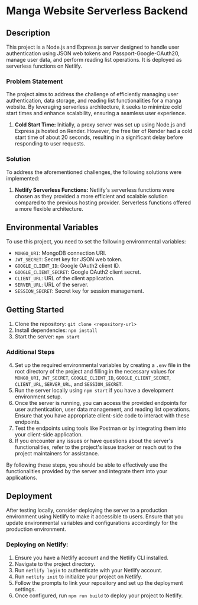 # Manga Website Serverless Backend

## Description

This project is a Node.js and Express.js server designed to handle user authentication using JSON web tokens and Passport-Google-OAuth20, manage user data, and perform reading list operations. It is deployed as serverless functions on Netlify.

### Problem Statement

The project aims to address the challenge of efficiently managing user authentication, data storage, and reading list functionalities for a manga website. By leveraging serverless architecture, it seeks to minimize cold start times and enhance scalability, ensuring a seamless user experience.

1. **Cold Start Time:** Initially, a proxy server was set up using Node.js and Express.js hosted on Render. However, the free tier of Render had a cold start time of about 20 seconds, resulting in a significant delay before responding to user requests.

### Solution

To address the aforementioned challenges, the following solutions were implemented:

1. **Netlify Serverless Functions:** Netlify's serverless functions were chosen as they provided a more efficient and scalable solution compared to the previous hosting provider. Serverless functions offered a more flexible architecture.

## Environmental Variables

To use this project, you need to set the following environmental variables:

- `MONGO_URI`: MongoDB connection URI.
- `JWT_SECRET`: Secret key for JSON web token.
- `GOOGLE_CLIENT_ID`: Google OAuth2 client ID.
- `GOOGLE_CLIENT_SECRET`: Google OAuth2 client secret.
- `CLIENT_URL`: URL of the client application.
- `SERVER_URL`: URL of the server.
- `SESSION_SECRET`: Secret key for session management.

## Getting Started

1. Clone the repository: `git clone <repository-url>`
2. Install dependencies: `npm install`
3. Start the server: `npm start`

### Additional Steps

4. Set up the required environmental variables by creating a `.env` file in the root directory of the project and filling in the necessary values for `MONGO_URI`, `JWT_SECRET`, `GOOGLE_CLIENT_ID`, `GOOGLE_CLIENT_SECRET`, `CLIENT_URL`, `SERVER_URL`, and `SESSION_SECRET`.
5. Run the server locally using `npm start` if you have a development environment setup.
6. Once the server is running, you can access the provided endpoints for user authentication, user data management, and reading list operations. Ensure that you have appropriate client-side code to interact with these endpoints.
7. Test the endpoints using tools like Postman or by integrating them into your client-side application.
9. If you encounter any issues or have questions about the server's functionalities, refer to the project's issue tracker or reach out to the project maintainers for assistance.

By following these steps, you should be able to effectively use the functionalities provided by the server and integrate them into your applications.

## Deployment

After testing locally, consider deploying the server to a production environment using Netlify to make it accessible to users. Ensure that you update environmental variables and configurations accordingly for the production environment.
 
### Deploying on Netlify:

1. Ensure you have a Netlify account and the Netlify CLI installed.
2. Navigate to the project directory.
3. Run `netlify login` to authenticate with your Netlify account.
4. Run `netlify init` to initialize your project on Netlify.
5. Follow the prompts to link your repository and set up the deployment settings.
6. Once configured, run `npm run build` to deploy your project to Netlify.
